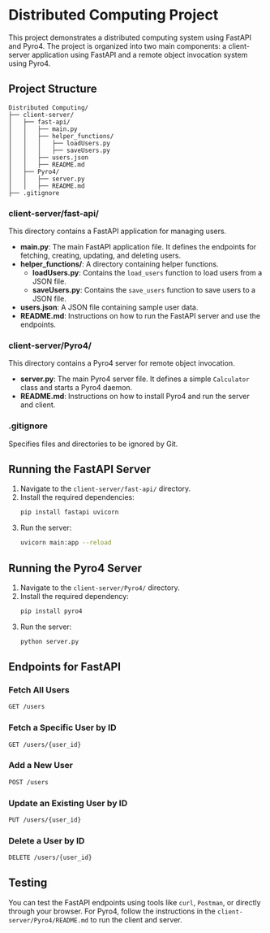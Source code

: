 # Distributed Computing Project

This project demonstrates a distributed computing system using FastAPI and Pyro4. The project is organized into two main components: a client-server application using FastAPI and a remote object invocation system using Pyro4.

## Project Structure

```
Distributed Computing/
├── client-server/
│   ├── fast-api/
│   │   ├── main.py
│   │   ├── helper_functions/
│   │   │   ├── loadUsers.py
│   │   │   ├── saveUsers.py
│   │   ├── users.json
│   │   ├── README.md
│   ├── Pyro4/
│   │   ├── server.py
│   │   ├── README.md
├── .gitignore
```

### client-server/fast-api/

This directory contains a FastAPI application for managing users.

- **main.py**: The main FastAPI application file. It defines the endpoints for fetching, creating, updating, and deleting users.
- **helper_functions/**: A directory containing helper functions.
    - **loadUsers.py**: Contains the `load_users` function to load users from a JSON file.
    - **saveUsers.py**: Contains the `save_users` function to save users to a JSON file.
- **users.json**: A JSON file containing sample user data.
- **README.md**: Instructions on how to run the FastAPI server and use the endpoints.

### client-server/Pyro4/

This directory contains a Pyro4 server for remote object invocation.

- **server.py**: The main Pyro4 server file. It defines a simple `Calculator` class and starts a Pyro4 daemon.
- **README.md**: Instructions on how to install Pyro4 and run the server and client.

### .gitignore

Specifies files and directories to be ignored by Git.

## Running the FastAPI Server

1. Navigate to the `client-server/fast-api/` directory.
2. Install the required dependencies:
     ```sh
     pip install fastapi uvicorn
     ```
3. Run the server:
     ```sh
     uvicorn main:app --reload
     ```

## Running the Pyro4 Server

1. Navigate to the `client-server/Pyro4/` directory.
2. Install the required dependency:
     ```sh
     pip install pyro4
     ```
3. Run the server:
     ```sh
     python server.py
     ```

## Endpoints for FastAPI

### Fetch All Users

```sh
GET /users
```

### Fetch a Specific User by ID

```sh
GET /users/{user_id}
```

### Add a New User

```sh
POST /users
```

### Update an Existing User by ID

```sh
PUT /users/{user_id}
```

### Delete a User by ID

```sh
DELETE /users/{user_id}
```

## Testing

You can test the FastAPI endpoints using tools like `curl`, `Postman`, or directly through your browser. For Pyro4, follow the instructions in the `client-server/Pyro4/README.md` to run the client and server.
